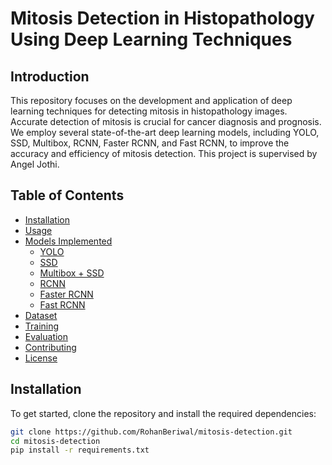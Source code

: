 # Mitosis Detection in Histopathology Using Deep Learning Techniques

## Introduction
This repository focuses on the development and application of deep learning techniques for detecting mitosis in histopathology images. Accurate detection of mitosis is crucial for cancer diagnosis and prognosis. We employ several state-of-the-art deep learning models, including YOLO, SSD, Multibox, RCNN, Faster RCNN, and Fast RCNN, to improve the accuracy and efficiency of mitosis detection. This project is supervised by Angel Jothi.

## Table of Contents
- [Installation](#installation)
- [Usage](#usage)
- [Models Implemented](#models-implemented)
  - [YOLO](#yolo)
  - [SSD](#ssd)
  - [Multibox + SSD](#multibox--ssd)
  - [RCNN](#rcnn)
  - [Faster RCNN](#faster-rcnn)
  - [Fast RCNN](#fast-rcnn)
- [Dataset](#dataset)
- [Training](#training)
- [Evaluation](#evaluation)
- [Contributing](#contributing)
- [License](#license)

## Installation
To get started, clone the repository and install the required dependencies:
```bash
git clone https://github.com/RohanBeriwal/mitosis-detection.git
cd mitosis-detection
pip install -r requirements.txt
